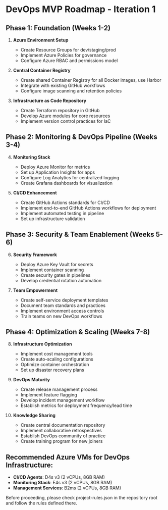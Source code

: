 # DevOps MVP Roadmap - Iteration 1

## Phase 1: Foundation (Weeks 1-2)

1. **Azure Environment Setup**
   - Create Resource Groups for dev/staging/prod
   - Implement Azure Policies for governance
   - Configure Azure RBAC and permissions model

2. **Central Container Registry**
   - Create shared Container Registry for all Docker images, use Harbor
   - Integrate with existing GitHub workflows
   - Configure image scanning and retention policies

3. **Infrastructure as Code Repository**
   - Create Terraform repository in GitHub
   - Develop Azure modules for core resources
   - Implement version control practices for IaC

## Phase 2: Monitoring & DevOps Pipeline (Weeks 3-4)

4. **Monitoring Stack**
   - Deploy Azure Monitor for metrics
   - Set up Application Insights for apps
   - Configure Log Analytics for centralized logging
   - Create Grafana dashboards for visualization

5. **CI/CD Enhancement**
   - Create GitHub Actions standards for CI/CD
   - Implement end-to-end GitHub Actions workflows for deployment
   - Implement automated testing in pipeline
   - Set up infrastructure validation

## Phase 3: Security & Team Enablement (Weeks 5-6)

6. **Security Framework**
   - Deploy Azure Key Vault for secrets
   - Implement container scanning
   - Create security gates in pipelines
   - Develop credential rotation automation

7. **Team Empowerment**
   - Create self-service deployment templates
   - Document team standards and practices
   - Implement environment access controls
   - Train teams on new DevOps workflows

## Phase 4: Optimization & Scaling (Weeks 7-8)

8. **Infrastructure Optimization**
   - Implement cost management tools
   - Create auto-scaling configurations
   - Optimize container orchestration
   - Set up disaster recovery plans

9. **DevOps Maturity**
   - Create release management process
   - Implement feature flagging
   - Develop incident management workflow
   - Establish metrics for deployment frequency/lead time

10. **Knowledge Sharing**
    - Create central documentation repository
    - Implement collaborative retrospectives
    - Establish DevOps community of practice
    - Create training program for new joiners

## Recommended Azure VMs for DevOps Infrastructure:

- **CI/CD Agents**: D4s v3 (2 vCPUs, 8GB RAM)
- **Monitoring Stack**: E4s v3 (2 vCPUs, 8GB RAM)
- **Management Services**: B2ms (2 vCPUs, 8GB RAM)

Before proceeding, please check project-rules.json in the repository root and follow the rules defined there. 